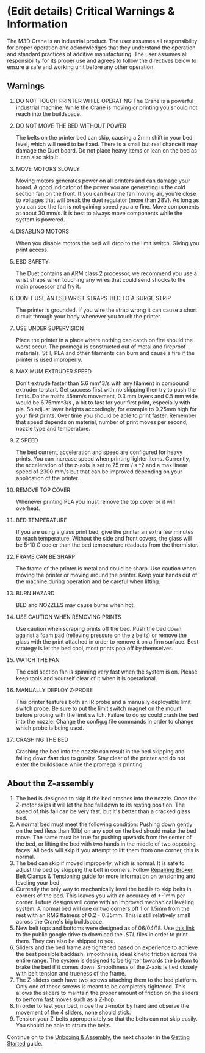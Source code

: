 # \(Edit details\) Critical Warnings & Information

The M3D Crane is an industrial product. The user assumes all responsibility for proper operation and acknowledges that they understand the operation and standard practices of additive manufacturing. The user assumes all responsibility for its proper use and agrees to follow the directives below to ensure a safe and working unit before any other operation.

## Warnings

1. DO NOT TOUCH PRINTER WHILE OPERATING The Crane is a powerful industrial machine. While the Crane is moving or printing you should not reach into the buildspace.
2. DO NOT MOVE THE BED WITHOUT POWER

   The belts on the printer bed can skip, causing a 2mm shift in your bed level, which will need to be fixed. There is a small but real chance it may damage the Duet board. Do not place heavy items or lean on the bed as it can also skip it.

3. MOVE MOTORS SLOWLY

   Moving motors generates power on all printers and can damage your board. A good indicator of the power you are generating is the cold section fan on the front. If you can hear the fan moving air, you're close to voltages that will break the duet regulator \(more than 28V\). As long as you can see the fan is not gaining speed you are fine. Move components at about 30 mm/s. It is best to always move components while the system is powered.

4. DISABLING MOTORS

   When you disable motors the bed will drop to the limit switch. Giving you print access.

5. ESD SAFETY:

   The Duet contains an ARM class 2 processor, we recommend you use a wrist straps when touching any wires that could send shocks to the main processor and fry it.

6. DON'T USE AN ESD WRIST STRAPS TIED TO A SURGE STRIP

   The printer is grounded. If you wire the strap wrong it can cause a short circuit through your body whenever you touch the printer.

7. USE UNDER SUPERVISION

   Place the printer in a place where nothing can catch on fire should the worst occur. The promega is constructed out of metal and fireproof materials. Still, PLA and other filaments can burn and cause a fire if the printer is used improperly.

8. MAXIMUM EXTRUDER SPEED

   Don't extrude faster than 5.6 mm^3/s with any filament in compound extruder to start. Get success first with no skipping then try to push the limits. Do the math: 45mm/s movement, 0.3 mm layers and 0.5 mm wide would be 6.75mm^3/s , a bit to fast for your first print, especially with pla. So adjust layer heights accordingly, for example to 0.25mm high for your first prints. Over time you should be able to print faster. Remember that speed depends on material, number of print moves per second, nozzle type and temperature.

9. Z SPEED

   The bed current, acceleration and speed are configured for heavy prints. You can increase speed when printing lighter items. Currently, the acceleration of the z-axis is set to 75 mm / s ^2 and a max linear speed of 2300 mm/s but that can be improved depending on your application of the printer.

10. REMOVE TOP COVER

    Whenever printing PLA you must remove the top cover or it will overheat.

11. BED TEMPERATURE

    If you are using a glass print bed, give the printer an extra few minutes to reach temperature. Without the side and front covers, the glass will be 5-10 C cooler than the bed temperature readouts from the thermistor.

12. FRAME CAN BE SHARP

    The frame of the printer is metal and could be sharp. Use caution when moving the printer or moving around the printer. Keep your hands out of the machine during operation and be careful when lifting.

13. BURN HAZARD

    BED and NOZZLES may cause burns when hot.

14. USE CAUTION WHEN REMOVING PRINTS

    Use caution when scraping prints off the bed. Push the bed down against a foam pad \(relieving pressure on the z belts\) or remove the glass with the print attached in order to remove it on a firm surface. Best strategy is let the bed cool, most prints pop off by themselves.

15. WATCH THE FAN

    The cold section fan is spinning very fast when the system is on. Please keep tools and yourself clear of it when it is operational.

16. MANUALLY DEPLOY Z-PROBE

    This printer features both an IR probe and a manually deployable limit switch probe. Be sure to put the limit switch magnet on the mount before probing with the limit switch. Failure to do so could crash the bed into the nozzle. Change the config.g file commands in order to change which probe is being used.

17. CRASHING THE BED

    Crashing the bed into the nozzle can result in the bed skipping and falling down **fast** due to gravity. Stay clear of the printer and do not enter the buildspace while the promega is printing.

## About the Z-assembly

1. The bed is designed to skip if the bed crashes into the nozzle. Once the Z-motor skips it will let the bed fall down to its resting position. The speed of this fall can be very fast, but it's better than a cracked glass bed.
2. A normal bed must meet the following condition: Pushing down gently on the bed \(less than 10lb\) on any spot on the bed should make the bed move. The same must be true for pushing upwards from the center of the bed, or lifting the bed with two hands in the middle of two opposing faces. All beds will skip if you attempt to lift them from one corner, this is normal.
3. The bed can skip if moved improperly, which is normal. It is safe to adjust the bed by skipping the belt in corners. Follow [Repairing Broken Belt Clamps & Tensioning](https://m3d.gitbook.io/promega-docs/repair-guides/repairing-broken-belt-clamps) guide for more information on tensioning and leveling your bed. 
4. Currently the only way to mechanically level the bed is to skip belts in corners of the bed. This leaves you with an accuracy of +-1mm per corner. Future designs will come with an improved mechanical leveling system. A normal bed will one or two corners off 1 or 1.5mm from the rest with an RMS flatness of 0.2 - 0.35mm. This is still relatively small across the Crane's big buildspace.
5. New belt tops and bottoms were designed as of 06/04/18. Use [this link](https://drive.google.com/drive/folders/1xCP-VTzXjAUguB1sH5uztxn9ODNFzm_j) to the public google drive to download the _.STL_ files in order to print them. They can also be shipped to you.
6. Sliders and the bed frame are tightened based on experience to achieve the best possible backlash, smoothness, ideal kinetic friction across the entire range. The system is designed to be tighter towards the bottom to brake the bed if it comes down. Smoothness of the Z-axis is tied closely with belt tension and trueness of the frame.
7. The Z-sliders each have two screws attaching them to the bed platform. Only one of these screws is meant to be completely tightened. This allows the sliders to maintain the proper amount of friction on the sliders to perform fast moves such as a Z-hop.
8. In order to test your bed, move the z-motor by hand and observe the movement of the 4 sliders, none should stick. 
9. Tension your Z-belts approperiately so that the belts can not skip easily. You should be able to strum the belts.

Continue on to the [Unboxing & Assembly](https://m3d.gitbook.io/promega-docs/getting-started/unboxing-and-assembly), the next chapter in the [Getting Started](https://m3d.gitbook.io/promega-docs/getting-started) guide.

